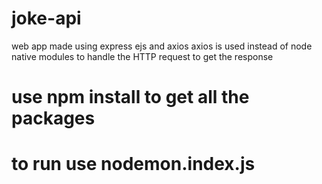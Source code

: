 # joke-api
web app made using express ejs and axios
axios is used instead of node native modules to handle the HTTP request to get the response
# use npm install to get all the packages
# to run use nodemon.index.js
